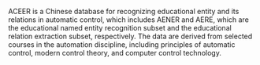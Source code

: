 ACEER is a Chinese database for recognizing educational entity and its relations in automatic control, which includes AENER and AERE, which are the educational named entity recognition subset and the educational relation extraction subset, respectively. The data are derived from selected courses in the automation discipline, including principles of automatic control, modern control theory, and computer control technology.
